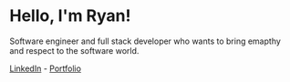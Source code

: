 # Hello, I'm Ryan!

Software engineer and full stack developer who wants to bring emapthy and respect to the software world.

[LinkedIn](https://www.linkedin.com/in/rytc/) - [Portfolio](https://rytc.io)